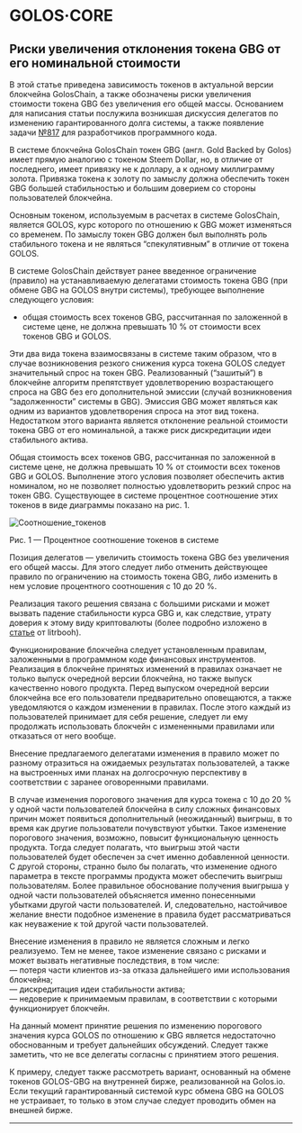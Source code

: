 # GOLOS·CORE

## Риски увеличения отклонения токена GBG от его номинальной стоимости

В этой статье приведена зависимость токенов в актуальной версии блокчейна GolosChain, а также обозначены риски увеличения стоимости токена GBG без увеличения его общей массы. Основанием для написания статьи послужила возникшая дискуссия делегатов по изменению гарантированного долга системы, а также появление задачи [№817][link_1] для разработчиков программного кода.  

В системе блокчейна GolosChain токен GBG (англ. Gold Backed by Golos) имеет прямую аналогию с токеном Steem Dollar, но, в отличие от последнего, имеет привязку не к доллару, а к одному миллиграмму золота. Привязка токена к золоту по замыслу должна обеспечить токен GBG большей стабильностью и большим доверием со стороны пользователей блокчейна.  

Основным токеном, используемым в расчетах в системе GolosChain, является GOLOS, курс которого по отношению к GBG может изменяться со временем. По замыслу токен GBG должен был выполнять роль стабильного токена и не являться “спекулятивным” в отличие от токена GOLOS.  

В системе GolosChain действует ранее введенное ограничение (правило) на устанавливаемую делегатами стоимость токена GBG (при обмене GBG на GOLOS внутри системы), требующее выполнение следующего условия:  
  * общая стоимость всех токенов GBG, рассчитанная по заложенной в системе цене, не должна превышать 10 % от стоимости всех токенов GBG и GOLOS.  

Эти два вида токена взаимосвязаны в системе таким образом, что в случае возникновения резкого снижения курса токена GOLOS следует значительный спрос на токен GBG. Реализованный (“зашитый”) в блокчейне алгоритм препятствует удовлетворению возрастающего спроса на GBG без его дополнительной эмиссии (случай возникновения “задолженности” системы в GBG). Эмиссия GBG может являться как одним из вариантов удовлетворения спроса на этот вид токена. Недостатком этого варианта является отклонение реальной стоимости токена GBG от его номинальной, а также риск дискредитации идеи стабильного актива.  

Общая стоимость всех токенов GBG, рассчитанная по заложенной в системе цене, не должна превышать 10 % от стоимости всех токенов GBG и GOLOS. Выполнение этого условия позволяет обеспечить актив номиналом, но не позволяет полностью удовлетворить резкий спрос на токен GBG. Существующее в системе процентное соотношение этих токенов в виде диаграммы показано на рис. 1.  

![Соотношение_токенов](https://raw.githubusercontent.com/GolosChain/wiki/master/_images/tokens.png)  

Рис. 1 — Процентное соотношение токенов в системе  
  
Позиция делегатов — увеличить стоимость токена GBG без увеличения его общей массы. Для этого следует либо отменить действующее правило по ограничению на стоимость токена GBG, либо изменить в нем условие процентного соотношения с 10 до 20 %.  
 
Реализация такого решения связана с большими рисками и может вызвать падение стабильности курса GBG и, как следствие, утрату доверия к этому виду криптовалюты (более подробно изложено в [статье][link_2] от litrbooh).     

Функционирование блокчейна следует установленным правилам, заложенными в программном коде финансовых инструментов. Реализация в блокчейне принятых изменений в правилах означает не только выпуск очередной версии блокчейна, но также выпуск качественно нового продукта. Перед выпуском очередной версии блокчейна все его пользователи предварительно оповещаются, а также уведомляются о каждом изменении в правилах. После этого каждый из пользователей принимает для себя решение, следует ли ему продолжать использовать блокчейн с измененными правилами или отказаться от него вообще.  

Внесение предлагаемого делегатами изменения в правило может по разному отразиться на ожидаемых результатах пользователей, а также на выстроенных ими планах на долгосрочную перспективу в соответствии с заранее оговоренными правилами.  

В случае изменения порогового значения для курса токена с 10 до 20 % у одной части пользователей блокчейна в силу сложных финансовых причин может появиться дополнительный (неожиданный) выигрыш, в то время как другие пользователи почувствуют убытки. Такое изменение порогового значения, возможно, повысит функциональную ценность продукта. Тогда следует полагать, что выигрыш этой части пользователей будет обеспечен за счет именно добавленной ценности. С другой стороны, странно было бы полагать, что изменение одного параметра в тексте программы продукта может обеспечить выигрыш пользователям. Более правильное обоснование получения выигрыша у одной части пользователей объясняется именно понесенными убытками другой части пользователей. И, следовательно, настойчивое желание внести подобное изменение в правила будет рассматриваться как неуважение к той другой части пользователей.  

Внесение изменения в правило не является сложным и легко реализуемо. Тем не менее, такое изменение связано с рисками и может вызвать негативные последствия, в том числе:  
— потеря части клиентов из-за отказа дальнейшего ими использования блокчейна;  
— дискредитация идеи стабильности актива;  
— недоверие к принимаемым правилам, в соответствии с которыми функционирует блокчейн.  

На данный момент принятие решения по изменению порогового значения курса GOLOS по отношению к GBG является недостаточно обоснованным и требует дальнейших обсуждений. Следует также заметить, что не все делегаты согласны с принятием этого решения.  
  
К примеру, следует также рассмотреть вариант, основанный на обмене токенов GOLOS-GBG на внутренней бирже, реализованной на Golos.io. Если текущий гарантированный системой курс обмена GBG на GOLOS не устраивает, то только в этом случае следует проводить обмен на внешней бирже.  

[link_1]: https://github.com/GolosChain/golos/issues/817  "№817"  
[link_2]: https://golos.io/ru--golos/@litrbooh/ru-pochemu-delegaty-podryvayut-ideyu-stabilxnogo-aktiva-ili-pochemu-nuzhno-ubratx-proczenty-po-gbg  "статье"  
[link_3]: https://raw.githubusercontent.com/GolosChain/wiki/master/_images/golos_logo.png  

****

